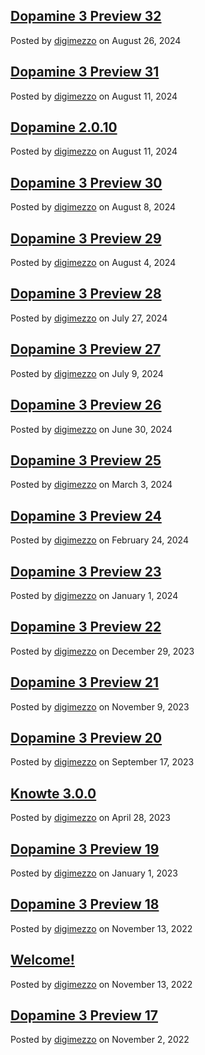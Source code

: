 ## [Dopamine 3 Preview 32](/site/blog/post/dopamine-3-preview-32)

Posted by [digimezzo](https://github.com/digimezzo/) on August 26, 2024

## [Dopamine 3 Preview 31](/site/blog/post/dopamine-3-preview-31)

Posted by [digimezzo](https://github.com/digimezzo/) on August 11, 2024

## [Dopamine 2.0.10](/site/blog/post/dopamine-2.0.10)

Posted by [digimezzo](https://github.com/digimezzo/) on August 11, 2024

## [Dopamine 3 Preview 30](/site/blog/post/dopamine-3-preview-30)

Posted by [digimezzo](https://github.com/digimezzo/) on August 8, 2024

## [Dopamine 3 Preview 29](/site/blog/post/dopamine-3-preview-29)

Posted by [digimezzo](https://github.com/digimezzo/) on August 4, 2024

## [Dopamine 3 Preview 28](/site/blog/post/dopamine-3-preview-28)

Posted by [digimezzo](https://github.com/digimezzo/) on July 27, 2024

## [Dopamine 3 Preview 27](/site/blog/post/dopamine-3-preview-27)

Posted by [digimezzo](https://github.com/digimezzo/) on July 9, 2024

## [Dopamine 3 Preview 26](/site/blog/post/dopamine-3-preview-26)

Posted by [digimezzo](https://github.com/digimezzo/) on June 30, 2024

## [Dopamine 3 Preview 25](/site/blog/post/dopamine-3-preview-25)

Posted by [digimezzo](https://github.com/digimezzo/) on March 3, 2024

## [Dopamine 3 Preview 24](/site/blog/post/dopamine-3-preview-24)

Posted by [digimezzo](https://github.com/digimezzo/) on February 24, 2024

## [Dopamine 3 Preview 23](/site/blog/post/dopamine-3-preview-23)

Posted by [digimezzo](https://github.com/digimezzo/) on January 1, 2024

## [Dopamine 3 Preview 22](/site/blog/post/dopamine-3-preview-22)

Posted by [digimezzo](https://github.com/digimezzo/) on December 29, 2023

## [Dopamine 3 Preview 21](/site/blog/post/dopamine-3-preview-21)

Posted by [digimezzo](https://github.com/digimezzo) on November 9, 2023

## [Dopamine 3 Preview 20](/site/blog/post/dopamine-3-preview-20)

Posted by [digimezzo](https://github.com/digimezzo) on September 17, 2023

## [Knowte 3.0.0](/site/blog/post/knowte-3.0.0)

Posted by [digimezzo](https://github.com/digimezzo) on April 28, 2023

## [Dopamine 3 Preview 19](/site/blog/post/dopamine-3-preview-19)

Posted by [digimezzo](https://github.com/digimezzo) on January 1, 2023

## [Dopamine 3 Preview 18](/site/blog/post/dopamine-3-preview-18)

Posted by [digimezzo](https://github.com/digimezzo) on November 13, 2022

## [Welcome!](/site/blog/post/welcome)

Posted by [digimezzo](https://github.com/digimezzo) on November 13, 2022

## [Dopamine 3 Preview 17](/site/blog/post/dopamine-3-preview-17)

Posted by [digimezzo](https://github.com/digimezzo) on November 2, 2022
